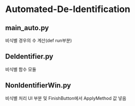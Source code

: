 # Automated-De-Identification

## main_auto.py
비식별 경우의 수 계산(def run부분)

## DeIdentifier.py
비식별 함수 모듈

## NonIdentifierWin.py
비식별 처리 UI 부분 및 FinishButton에서 ApplyMethod 값 넣음
